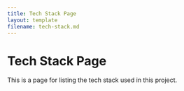 ```yaml
---
title: Tech Stack Page
layout: template
filename: tech-stack.md
---
```


# Tech Stack Page

This is a page for listing the tech stack used in this project.
